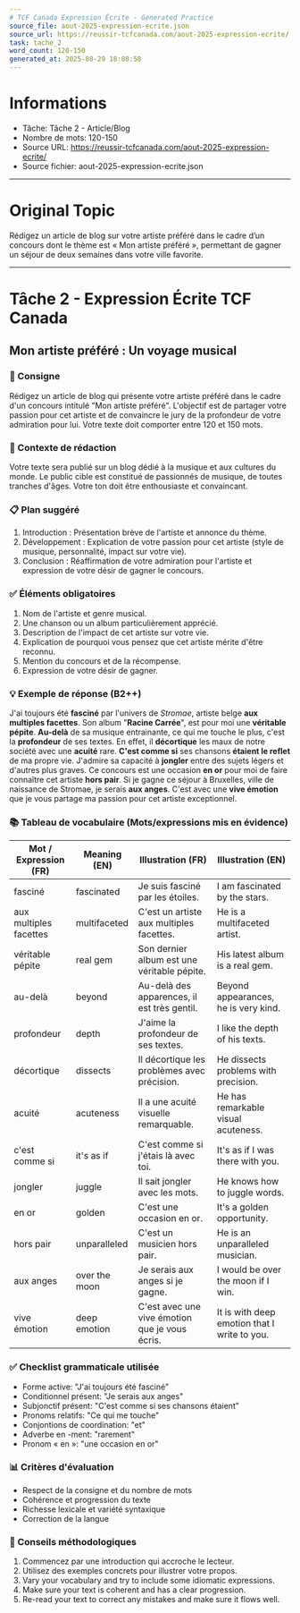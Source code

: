 ```yaml
---
# TCF Canada Expression Écrite - Generated Practice
source_file: aout-2025-expression-ecrite.json
source_url: https://reussir-tcfcanada.com/aout-2025-expression-ecrite/
task: tache_2
word_count: 120-150
generated_at: 2025-08-29 18:08:58
---
```


# Informations
- Tâche: Tâche 2 - Article/Blog
- Nombre de mots: 120-150
- Source URL: https://reussir-tcfcanada.com/aout-2025-expression-ecrite/
- Source fichier: aout-2025-expression-ecrite.json

---

# Original Topic
Rédigez un article de blog sur votre artiste préféré dans le cadre d’un concours dont le thème est « Mon artiste préféré », permettant de gagner un séjour de deux semaines dans votre ville favorite.

---

# Tâche 2 - Expression Écrite TCF Canada
## Mon artiste préféré : Un voyage musical

### 📝 Consigne
Rédigez un article de blog qui présente votre artiste préféré dans le cadre d'un concours intitulé "Mon artiste préféré". L'objectif est de partager votre passion pour cet artiste et de convaincre le jury de la profondeur de votre admiration pour lui. Votre texte doit comporter entre 120 et 150 mots.

### 🎯 Contexte de rédaction
Votre texte sera publié sur un blog dédié à la musique et aux cultures du monde. Le public cible est constitué de passionnés de musique, de toutes tranches d'âges. Votre ton doit être enthousiaste et convaincant.

### 📋 Plan suggéré
1. Introduction : Présentation brève de l'artiste et annonce du thème.
2. Développement : Explication de votre passion pour cet artiste (style de musique, personnalité, impact sur votre vie).
3. Conclusion : Réaffirmation de votre admiration pour l'artiste et expression de votre désir de gagner le concours.

### ✅ Éléments obligatoires
1. Nom de l'artiste et genre musical.
2. Une chanson ou un album particulièrement apprécié.
3. Description de l'impact de cet artiste sur votre vie.
4. Explication de pourquoi vous pensez que cet artiste mérite d'être reconnu.
5. Mention du concours et de la récompense.
6. Expression de votre désir de gagner.

### 💡 Exemple de réponse (B2++)
J'ai toujours été **fasciné** par l'univers de *Stromae*, artiste belge **aux multiples facettes**. Son album "**Racine Carrée**", est pour moi une **véritable pépite**. **Au-delà** de sa musique entrainante, ce qui me touche le plus, c'est la **profondeur** de ses textes. En effet, il **décortique** les maux de notre société avec une **acuité** rare. **C'est comme si** ses chansons **étaient le reflet** de ma propre vie. J'admire sa capacité à **jongler** entre des sujets légers et d'autres plus graves. Ce concours est une occasion **en or** pour moi de faire connaître cet artiste **hors pair**. Si je gagne ce séjour à Bruxelles, ville de naissance de Stromae, je serais **aux anges**. C'est avec une **vive émotion** que je vous partage ma passion pour cet artiste exceptionnel.

### 📚 Tableau de vocabulaire (Mots/expressions mis en évidence)
| Mot / Expression (FR) | Meaning (EN) | Illustration (FR) | Illustration (EN) |
|---|---|---|---|
| fasciné | fascinated | Je suis fasciné par les étoiles. | I am fascinated by the stars. |
| aux multiples facettes | multifaceted | C'est un artiste aux multiples facettes. | He is a multifaceted artist. |
| véritable pépite | real gem | Son dernier album est une véritable pépite. | His latest album is a real gem. |
| au-delà | beyond | Au-delà des apparences, il est très gentil. | Beyond appearances, he is very kind. |
| profondeur | depth | J'aime la profondeur de ses textes. | I like the depth of his texts. |
| décortique | dissects | Il décortique les problèmes avec précision. | He dissects problems with precision. |
| acuité | acuteness | Il a une acuité visuelle remarquable. | He has remarkable visual acuteness. |
| c'est comme si | it's as if | C'est comme si j'étais là avec toi. | It's as if I was there with you. |
| jongler | juggle | Il sait jongler avec les mots. | He knows how to juggle words. |
| en or | golden | C'est une occasion en or. | It's a golden opportunity. |
| hors pair | unparalleled | C'est un musicien hors pair. | He is an unparalleled musician. |
| aux anges | over the moon | Je serais aux anges si je gagne. | I would be over the moon if I win. |
| vive émotion | deep emotion | C'est avec une vive émotion que je vous écris. | It is with deep emotion that I write to you. |

### ✅ Checklist grammaticale utilisée
- Forme active: "J'ai toujours été fasciné"
- Conditionnel présent: "Je serais aux anges"
- Subjonctif présent: "C'est comme si ses chansons étaient"
- Pronoms relatifs: "Ce qui me touche"
- Conjontions de coordination: "et"
- Adverbe en -ment: "rarement"
- Pronom « en »: "une occasion en or"

### 📊 Critères d'évaluation
- Respect de la consigne et du nombre de mots
- Cohérence et progression du texte
- Richesse lexicale et variété syntaxique
- Correction de la langue

### 🔧 Conseils méthodologiques
1. Commencez par une introduction qui accroche le lecteur.
2. Utilisez des exemples concrets pour illustrer votre propos.
3. Vary your vocabulary and try to include some idiomatic expressions.
4. Make sure your text is coherent and has a clear progression.
5. Re-read your text to correct any mistakes and make sure it flows well.